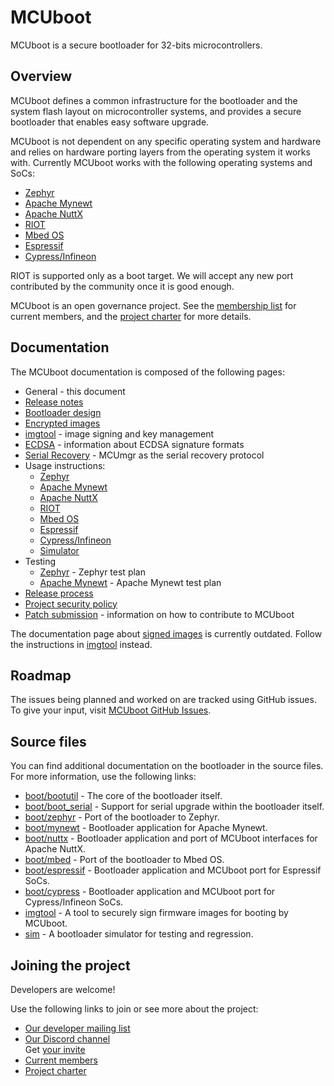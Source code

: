 # MCUboot

MCUboot is a secure bootloader for 32-bits microcontrollers.

## Overview

MCUboot defines a common infrastructure for the bootloader and the system flash
layout on microcontroller systems, and provides a secure bootloader that
enables easy software upgrade.

MCUboot is not dependent on any specific operating system and hardware and
relies on hardware porting layers from the operating system it works with.
Currently MCUboot works with the following operating systems and SoCs:
- [Zephyr](https://www.zephyrproject.org/)
- [Apache Mynewt](https://mynewt.apache.org/)
- [Apache NuttX](https://nuttx.apache.org/)
- [RIOT](https://www.riot-os.org/)
- [Mbed OS](https://os.mbed.com/)
- [Espressif](https://www.espressif.com/)
- [Cypress/Infineon](https://www.cypress.com/)

RIOT is supported only as a boot target. We will accept any new port
contributed by the community once it is good enough.

MCUboot is an open governance project. See the [membership
list](https://github.com/mcu-tools/mcuboot/wiki/Members) for current
members, and the
[project charter](https://github.com/mcu-tools/mcuboot/wiki/MCUboot-Project-Charter)
for more details.

## Documentation

The MCUboot documentation is composed of the following pages:

- General - this document
- [Release notes](release-notes.md)
- [Bootloader design](design.md)
- [Encrypted images](encrypted_images.md)
- [imgtool](imgtool.md) - image signing and key management
- [ECDSA](ecdsa.md) - information about ECDSA signature formats
- [Serial Recovery](serial_recovery.md) - MCUmgr as the serial recovery protocol
- Usage instructions:
  - [Zephyr](readme-zephyr.md)
  - [Apache Mynewt](readme-mynewt.md)
  - [Apache NuttX](readme-nuttx.md)
  - [RIOT](readme-riot.md)
  - [Mbed OS](readme-mbed.md)
  - [Espressif](readme-espressif.md)
  - [Cypress/Infineon](https://github.com/mcu-tools/mcuboot/tree/main/boot/cypress/README.md)
  - [Simulator](https://github.com/mcu-tools/mcuboot/tree/main/sim/README.rst)
- Testing
  - [Zephyr](testplan-zephyr.md) - Zephyr test plan
  - [Apache Mynewt](testplan-mynewt.md) - Apache Mynewt test plan
- [Release process](release.md)
- [Project security policy](SECURITY.md)
- [Patch submission](SubmittingPatches.md) - information
  on how to contribute to MCUboot

The documentation page about [signed images](signed_images.md) is currently
outdated. Follow the instructions in [imgtool](imgtool.md) instead.

## Roadmap

The issues being planned and worked on are tracked using GitHub issues. To
give your input, visit [MCUboot GitHub
Issues](https://github.com/mcu-tools/mcuboot/issues).

## Source files

You can find additional documentation on the bootloader in the source files.
For more information, use the following links:
- [boot/bootutil](https://github.com/mcu-tools/mcuboot/tree/main/boot/bootutil) - The core of the bootloader itself.
- [boot/boot\_serial](https://github.com/mcu-tools/mcuboot/tree/main/boot/boot_serial) - Support for serial upgrade within the bootloader itself.
- [boot/zephyr](https://github.com/mcu-tools/mcuboot/tree/main/boot/zephyr) - Port of the bootloader to Zephyr.
- [boot/mynewt](https://github.com/mcu-tools/mcuboot/tree/main/boot/mynewt) - Bootloader application for Apache Mynewt.
- [boot/nuttx](https://github.com/mcu-tools/mcuboot/tree/main/boot/nuttx) - Bootloader application and port of MCUboot interfaces for Apache NuttX.
- [boot/mbed](https://github.com/mcu-tools/mcuboot/tree/main/boot/mbed) - Port of the bootloader to Mbed OS.
- [boot/espressif](https://github.com/mcu-tools/mcuboot/tree/main/boot/espressif) - Bootloader application and MCUboot port for Espressif SoCs.
- [boot/cypress](https://github.com/mcu-tools/mcuboot/tree/main/boot/cypress) - Bootloader application and MCUboot port for Cypress/Infineon SoCs.
- [imgtool](https://github.com/mcu-tools/mcuboot/tree/main/scripts/imgtool.py) - A tool to securely sign firmware images for booting by MCUboot.
- [sim](https://github.com/mcu-tools/mcuboot/tree/main/sim) - A bootloader simulator for testing and regression.

## Joining the project

Developers are welcome!

Use the following links to join or see more about the project:

* [Our developer mailing list](https://groups.io/g/MCUBoot)
* [Our Discord channel](https://discord.com/channels/1106321706588577904/1106322802308550716) <br />
  Get [your invite](https://discord.com/invite/5PpXhvda5p)
* [Current members](https://github.com/mcu-tools/mcuboot/wiki/Members)
* [Project charter](https://github.com/mcu-tools/mcuboot/wiki/MCUboot-Project-Charter)
